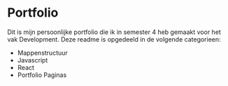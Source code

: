 # Portfolio
 
Dit is mijn persoonlijke portfolio die ik in semester 4 heb gemaakt voor het vak Development.
Deze readme is opgedeeld in de volgende categorieen:

- Mappenstructuur
- Javascript
- React
- Portfolio Paginas
